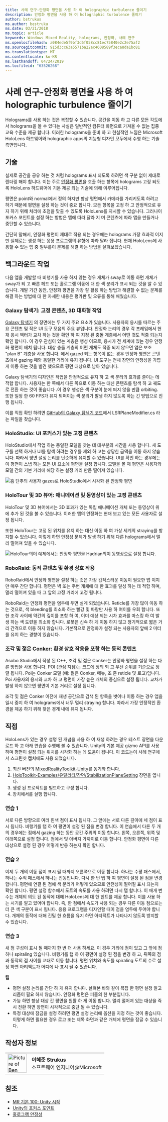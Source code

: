 ```yaml
---
title: 사례 연구-안정화 평면을 사용 하 여 holographic turbulence 줄이기
description: 안정화 평면을 사용 하 여 holographic turbulence 줄이기
author: bstrukus
ms.author: bestruku
ms.date: 03/21/2018
ms.topic: article
keywords: Windows Mixed Reality, holograms, 안정화, 사례 연구
ms.openlocfilehash: a084ede5f9bf3d5f058cc81ec75840e2c2e75af2
ms.sourcegitcommit: 915d3cc63a5571ba22ac4608589f3eca8da1bc81
ms.translationtype: MT
ms.contentlocale: ko-KR
ms.lasthandoff: 04/24/2019
ms.locfileid: "63526268"
---
```

# <a name="case-study---using-the-stabilization-plane-to-reduce-holographic-turbulence"></a>사례 연구-안정화 평면을 사용 하 여 holographic turbulence 줄이기

Holograms를 사용 하는 것은 복잡할 수 있습니다. 공간을 이동 하 고 다른 모든 각도에서 holograms을 볼 수 있다는 사실은 일반적인 컴퓨터 화면으로 가져올 수 없는 집중 교육 수준을 제공 합니다. 이러한 holograms을 준비 하 고 현실적인 느낌은 Microsoft HoloLens 하드웨어와 holographic apps의 지능형 디자인 모두에서 수행 하는 기술 측면입니다.

## <a name="the-tech"></a>기술

실제로 공간을 공유 하는 것 처럼 holograms 표시 되도록 하려면 색 구분 없이 제대로 렌더링 해야 합니다. 이는 주로 [안정화 평면](hologram-stability.md#stabilization-plane)을 호출 하는 항목에 holograms 고정 되도록 HoloLens 하드웨어에 기본 제공 되는 기술에 의해 이루어집니다.

평면은 point와 normal에서 정의 하지만 항상 평면에서 카메라를 가리키도록 하려고 하기 때문에 평면을 설정 하는 것이 중요 합니다. 모든 항목을 고정 하 고 안정적으로 유지 하기 위해 처리에 초점을 맞출 수 있도록 HoloLens를 지시할 수 있습니다. 그러나이 포커스 포인트를 설정 하는 방법은 앱에 따라 달라 지 며 콘텐츠에 따라 앱을 만들거나 중단할 수 있습니다.

간단히 말해서, 안정화 평면이 제대로 적용 되는 경우에는 holograms 가장 효과적 이지만 실제로는 생성 하는 응용 프로그램의 유형에 따라 달라 집니다. 현재 HoloLens에 사용할 수 있는 앱 중 일부를이 문제를 해결 하는 방법을 살펴보겠습니다.

## <a name="behind-the-scenes"></a>백그라운드 작업

다음 앱을 개발할 때 비행기를 사용 하지 않는 경우 개체가 sway로 이동 하면 개체가 sway가 되 고 빠른 헤드 또는 홀로그램 이동에 대 한 색 분리가 표시 되는 것을 알 수 있습니다. 개발 기간 동안, 안정화 평면을 가장 잘 활용 하는 방법과 해결할 수 없는 문제를 해결 하는 방법에 대 한 자세한 내용은 평가판 및 오류를 통해 배웠습니다.

### <a name="galaxy-explorer-stationary-content-3d-interactivity"></a>Galaxy 탐색기: 고정 콘텐츠, 3D 대화형 작업

[Galaxy 탐색기](galaxy-explorer.md) 의 장면에는 두 가지 주요 요소가 있습니다. 사용자의 응시를 따르는 주요 콘텐츠 및 작은 UI 도구 모음의 주요 뷰입니다. 안정화 논리의 경우 각 프레임에서 현재 응시 벡터가 교차 하는 것을 확인 하 여 지정 된 충돌 계층에서 어떤 것도 적중 되는지 확인 합니다. 이 경우 관심이 있는 계층은 행성 이므로, 응시가 전 세계에 있는 경우 안정화 평면이 배치 됩니다. 대상 충돌 계층의 어떤 개체도 적중 되지 않으면 앱은 보조 "plan B" 계층을 사용 합니다. 에서 gazed 되는 항목이 없는 경우 안정화 평면은 콘텐츠에서 gazing 때와 동일한 거리에 유지 됩니다. UI 도구는 전체 장면의 안정성을 가깝게 이동 하는 것을 발견 했으므로 평면 대상으로 남아 있습니다.

Galaxy 탐색기의 디자인은 작업을 안정적으로 유지 하 고 색 분리의 효과를 줄이는 데 적합 합니다. 사용자는 한 쪽에서 다른 쪽으로 이동 하는 대신 콘텐츠를 탐색 하 고 궤도로 전환 하는 것이 좋습니다 .이 경우 행성은 색 구분이 눈에 띄지 않을 만큼 orbiting. 또한 일정 한 60 FPS가 유지 되며이는 색 분리가 발생 하지 않도록 하는 긴 방법으로 진행 됩니다.

이를 직접 확인 하려면 [GitHub의 Galaxy 탐색기 코드](https://github.com/Microsoft/GalaxyExplorer/tree/master/Assets/Scripts/Utilities)에서 LSRPlaneModifier.cs 라는 파일을 찾습니다.

### <a name="holostudio-stationary-content-with-a-ui-focus"></a>HoloStudio: UI 포커스가 있는 고정 콘텐츠

HoloStudio에서 작업 하는 동일한 모델을 찾는 데 대부분의 시간을 사용 합니다. 새 도구를 선택 하거나 UI를 탐색 하려는 경우를 제외 하 고는 상당한 금액을 이동 하지 않습니다. 따라서 평면 설정 논리를 단순하게 유지할 수 있습니다. UI를 확인 하는 경우에는이 평면이 스냅 하는 모든 UI 요소에 평면을 설정 합니다. 모델을 볼 때 평면은 사용자와 모델 간의 기본 거리에 해당 하는 설정 거리 만큼 떨어져 있습니다.

![홈 단추의 사용자 gazes로 HoloStudio에서 시각화 된 안정화 평면](images/holostudio-stabilization-plane-500px.png)

### <a name="holotour-and-3d-viewer-stationary-content-with-animation-and-movies"></a>HoloTour 및 3D 뷰어: 애니메이션 및 동영상이 있는 고정 콘텐츠

HoloTour 및 3D 뷰어에서는 3D 효과가 있는 독립 애니메이션 개체 또는 동영상이 위에 추가 된 것을 볼 수 있습니다. 이러한 앱의 안정화는 현재 보고 있는 모든 사용자로 설정 됩니다.

또한 HoloTour는 고정 된 위치를 유지 하는 대신 이동 하 여 가상 세계의 straying를 방지할 수 있습니다. 이렇게 하면 안정성 문제가 발생 하기 위해 다른 holograms에서 멀리 떨어져 있을 수 있습니다.

![HoloTour의이 예제에서는 안정화 평면을 Hadrian의이 동영상으로 설정 합니다.](images/holotour-stabilization-plane-500px.jpg)

### <a name="roboraid-dynamic-content-and-environmental-interactions"></a>RoboRaid: 동적 콘텐츠 및 환경 상호 작용

RoboRaid에서 안정화 평면을 설정 하는 것은 가장 갑작스러운 이동이 필요한 앱 이지만 매우 간단 합니다. 평면은 벽 또는 주변 개체에 대 한 효과를 달성 하는 데 적합 하며, 멀리 떨어져 있을 때 그 앞의 고정 거리에 고정 됩니다.

RoboRaid는 안정화 평면을 염두에 두면 설계 되었습니다. Reticle를 가장 많이 이동 하는 것으로, 색 bleeding를 최소화 하는 빨강 및 파랑만 사용 하 여이를 우회 합니다. 또한 조각 사이에 약간의 깊이를 포함 하 여, 이미 예상 되는 시차 효과를 마스킹 하 여 발생 하는 색 도련을 최소화 합니다. 로봇은 신속 하 게 이동 하지 않고 정기적으로 짧은 거리 간격으로 이동 하지 않습니다. 기본적으로 안정화가 설정 되는 사용자의 앞에 2 미터를 유지 하는 경향이 있습니다.

### <a name="fragments-and-young-conker-dynamic-content-with-environmental-interaction"></a>조각 및 젊은 Conker: 환경 상호 작용을 포함 하는 동적 콘텐츠

Asobo Studio에서 작성 된 C++, 조각 및 젊은 Conker는 안정화 평면을 설정 하는 다른 방법을 사용 합니다. POI (관심 지점)는 코드에 정의 되 고 우선 순위를 기준으로 정렬 됩니다. Poi는 Conker 모델 (예: 젊은 Conker, 메뉴, 조 준 reticle 및 로고)입니다. Poi 사용자의 응시와 교차 하 고 평면이 가장 높은 개체의 중심으로 설정 됩니다. 교차가 발생 하지 않으면 평면이 기본 거리로 설정 됩니다.

조각 및 젊은 Conker 이전에 재생 공간으로 검색 된 항목을 벗어나 이동 하는 경우 앱을 일시 중지 하 여 holograms에서 너무 멀리 straying 합니다. 따라서 가장 안정적인 환경을 제공 하기 위해 찾은 경계 내에 유지 됩니다.

## <a name="do-it-yourself"></a>직접

HoloLens가 있는 경우 설명 된 개념을 사용 하 여 재생 하려는 경우 테스트 장면을 다운로드 하 고 아래 연습을 수행해 볼 수 있습니다. Unity의 기본 제공 gizmo API를 사용 하며 평면이 설정 되는 위치를 시각화 하는 데 도움이 됩니다. 이 코드는이 사례 연구에서 스크린샷 캡처에도 사용 되었습니다.
1. 최신 버전의 [MixedRealityToolkit-Unity](https://github.com/Microsoft/MixedRealityToolkit-Unity)를 동기화 합니다.
2. [HoloToolkit-Examples/유틸리티/장면/StabilizationPlaneSetting](https://github.com/Microsoft/MixedRealityToolkit-Unity/blob/htk_release/Assets/HoloToolkit-Examples/Utilities/Scenes/StabilizationPlaneSetting.unity) 장면을 엽니다.
3. 생성 된 프로젝트를 빌드하고 구성 합니다.
4. 장치에서를 실행 합니다.

### <a name="exercise-1"></a>연습 1

서로 다른 방향으로 여러 흰색 점이 표시 됩니다. 그 앞에는 서로 다른 깊이에 세 점이 표시 됩니다. 비행기를 탭 하 여 평면이 설정 된 점을 변경 합니다. 이 연습에서 다른 두 개의 경우에는 점에서 gazing 하는 동안 공간 주위의 이동 합니다. 왼쪽, 오른쪽, 위쪽 및 아래쪽으로 설정 합니다. 점에서 및 아버지 가까이로 이동 합니다. 안정화 평면이 다른 대상으로 설정 된 경우 어떻게 반응 하는지 확인 합니다.

### <a name="exercise-2"></a>연습 2

이제 두 개의 이동 점이 표시 될 때까지 오른쪽으로 이동 합니다. 하나는 수평 패스에서, 하나는 수직 패스에서 하나는 진동입니다. 다시 한 번 탭 하 여 평면이 설정 된 점을 변경 합니다. 평면에 연결 된 점에 색 분리가 어떻게 있으므로 안전성이 떨어질 표시 되는지 확인 합니다. 평면 설정 함수에서 도트의 속도를 사용 하려면 다시 탭 합니다. 이 매개 변수는 개체의 의도 된 동작에 대해 HoloLens에 대 한 힌트를 제공 합니다. 이를 사용 하는 시기를 알고 있어야 합니다. 즉, 한 점에서 속도가 사용 되는 경우 다른 이동 점으로는 더 큰 색 구분이 표시 됩니다. 응용 프로그램을 디자인할 때이 점을 염두에 두어야 합니다. 개체의 동작에 대해 긴밀 한 흐름을 유지 하면 아티팩트가 나타나지 않도록 방지할 수 있습니다.

### <a name="exercise-3"></a>연습 3

새 점 구성이 표시 될 때까지 한 번 더 사용 하세요. 이 경우 거리에 점이 있고 그 앞에 점 하나 spiraling 있습니다. 비행기를 탭 하 여 평면이 설정 된 점을 변경 하 고, 뒤쪽의 점과 동작의 점 사이를 교대로 이동 합니다. 평면 위치와 속도를 spiraling 도트의 수로 설정 하면 아티팩트가 어디에 나 표시 될 수 있습니다.

**팁**
* 평면 설정 논리를 간단 하 게 유지 합니다. 살펴본 바와 같이 복잡 한 평면 설정 알고리즘이 필요 하지 않습니다. 안정화 평면은 퍼즐의 한 부분입니다.
* 가능 하면 항상 대상 간 평면을 원활 하 게 이동 합니다. 멀리 떨어져 있는 대상을 즉시 전환 하면 장면이 시각적으로 중단 될 수 있습니다.
* 특정 대상에 잠금을 설정 하려면 평면 설정 논리에 옵션을 지정 하는 것이 좋습니다. 이렇게 하면 필요한 경우 로고 또는 제목 화면과 같은 개체에 평면을 잠글 수 있습니다.

## <a name="about-the-author"></a>작성자 정보

<table style="border-collapse:collapse">
<tr>
<td style="border-style: none" width="60px"><img alt="Picture of Ben Strukus" width="60" height="60" src="images/genericusertile.jpg"></td>
<td style="border-style: none"><b>이혜준 Strukus</b><br>소프트웨어 엔지니어@Microsoft</td>
</tr>
</table>

## <a name="see-also"></a>참조
* [MR 기본 100: Unity 시작](holograms-100.md)
* [Unity의 포커스 포인트](focus-point-in-unity.md)
* [홀로그램 안정성](hologram-stability.md)
